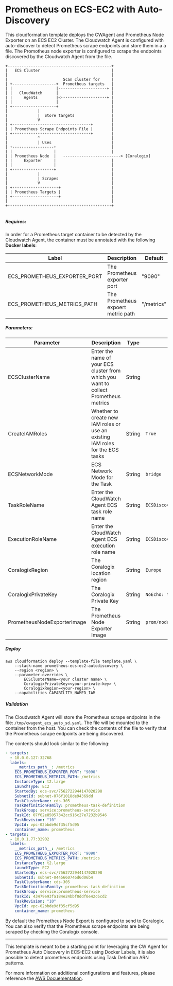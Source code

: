 # Prometheus on ECS-EC2 with Auto-Discovery

This cloudformation template deploys the CWAgent and Prometheus Node Exporter on an ECS EC2 Cluster. The Cloudwatch Agent is configured with auto-discover to detect Prometheus scrape endpoints and store them in a a file. The Promotheus node exporter is configured to scrape the endpoints discovered by the Cloudwatch Agent from the file.

```
+---------------------------------------------+
|   ECS Cluster                               |
|                                             |
|                        Scan cluster for     |
| +-------------------+  Prometheus targets   |
| |                   |---------------------+ |
| |   CloudWatch      |                       |
| |     Agents        |<--------------------+ |
| |                   |                       |
| +-------------------+                       |
|             |                               |
|             |  Store targets                |
|             V                               |
| +----------------------------------+        |
| | Prometheus Scrape Endpoints File |        |
| +----------------------------------+        |
|             ^                               |
|             | Uses                          |
| +------------------+                        |
| |                  |                        |
| | Prometheus Node  |   -------------------------> [Coralogix]
| |     Exporter     |                        |
| |                  |                        |
| +------------------+                        |
|             |                               |
|             | Scrapes                       |
|             V                               |
| +--------------------+                      |
| | Prometheus Targets |                      |
| +--------------------+                      |
|                                             |
+---------------------------------------------+


```

##### Requires:

In order for a Prometheus target container to be detected by the Cloudwatch Agent, the container must be annotated with the following __Docker labels__:

| Label | Description | Default |
| --- | --- | --- |
| ECS_PROMETHEUS_EXPORTER_PORT | The Prometheus exporter port | "9090" |
| ECS_PROMETHEUS_METRICS_PATH | The Prometheus expoert metric path | "/metrics" |



##### Parameters:

| Parameter | Description | Type | Default | Required |
|---|---|---|---|---|
| ECSClusterName | Enter the name of your ECS cluster from which you want to collect Prometheus metrics | String | | ✔️ |
| CreateIAMRoles | Whether to create new IAM roles or use an existing IAM roles for the ECS tasks | String | `True` | |
| ECSNetworkMode | ECS Network Mode for the Task | String | `bridge` | |
| TaskRoleName | Enter the CloudWatch Agent ECS task role name | String | `ECSDiscoveryCWAgentTaskRoleName` | |
| ExecutionRoleName | Enter the CloudWatch Agent ECS execution role name | String | `ECSDiscoveryCWAgentExecutionRoleName` | |
| CoralogixRegion | The Coralogix location region | String | `Europe` | ✔️ |
| CoralogixPrivateKey | The Coralogix Private Key | String | `NoEcho: true` | ✔️ |
| PrometheusNodeExporterImage | The Prometheus Node Exporter Image | String | `prom/node-exporter:v1.0.1` | |


##### Deploy

```
aws cloudformation deploy --template-file template.yaml \
    --stack-name prometheus-ecs-ec2-autodiscovery \
    --region <region> \
    --parameter-overrides \
        ECSClusterName=<your cluster name> \
        CoralogixPrivateKey=<your-private-key> \
        CoralogixRegion=<your-region> \
    --capabilities CAPABILITY_NAMED_IAM
```


##### Validation

The Cloudwatch Agent will store the Prometheus scrape endpoints in the file: `/tmp/cwagent_ecs_auto_sd.yaml`. The file will be mounted to the container from the host. You can check the contents of the file to verify that the Prometheus scrape endpoints are being discovered.

The contents should look similar to the following:

```yaml
- targets:
  - 10.0.0.127:32768
  labels:
    __metrics_path__: /metrics
    ECS_PROMETHEUS_EXPORTER_PORT: "9090"
    ECS_PROMETHEUS_METRICS_PATH: /metrics
    InstanceType: t2.large
    LaunchType: EC2
    StartedBy: ecs-svc/7562722944147020298
    SubnetId: subnet-076f1018de94369dd
    TaskClusterName: cds-305
    TaskDefinitionFamily: prometheus-task-definition
    TaskGroup: service:prometheus-service
    TaskId: 07f62e85057342cc916c27e7232b9546
    TaskRevision: "10"
    VpcId: vpc-02bbde9df35cf5d95
    container_name: prometheus
- targets:
  - 10.0.1.77:32902
  labels:
    __metrics_path__: /metrics
    ECS_PROMETHEUS_EXPORTER_PORT: "9090"
    ECS_PROMETHEUS_METRICS_PATH: /metrics
    InstanceType: t2.large
    LaunchType: EC2
    StartedBy: ecs-svc/7562722944147020298
    SubnetId: subnet-0445660746d6d06b4
    TaskClusterName: cds-305
    TaskDefinitionFamily: prometheus-task-definition
    TaskGroup: service:prometheus-service
    TaskId: 43479e93fa184e24bbf0ddf0e42c6cd2
    TaskRevision: "10"
    VpcId: vpc-02bbde9df35cf5d95
    container_name: prometheus
```

By default the Prometheus Node Export is configured to send to Coralogix. You can also verify that the Prometheus scrape endpoints are being scraped by checking the Coralogix console.

---

This template is meant to be a starting point for leveraging the CW Agent for Prometheus Auto Discovery in ECS-EC2 using Docker Labels, it is also possible to detect prometheus endpoints using Task Definition ARN patterns.

For more information on additional configurations and features, please reference the [AWS Docuementation](https://docs.aws.amazon.com/AmazonCloudWatch/latest/monitoring/ContainerInsights-Prometheus-Setup-autodiscovery-ecs.html).